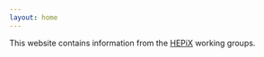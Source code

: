 ```yaml
---
layout: home
---
```


This website contains information from the [HEPiX](http://hepix.org) working groups.
